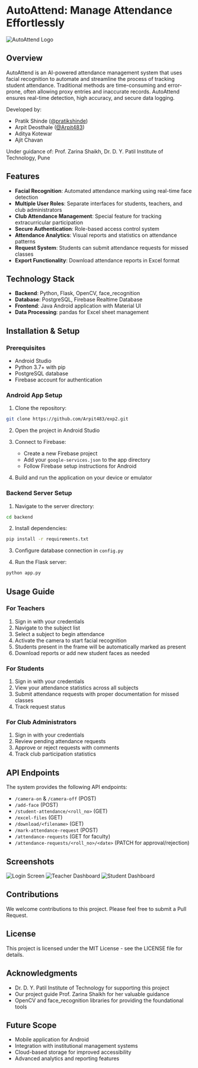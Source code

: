 # AutoAttend: Manage Attendance Effortlessly

![AutoAttend Logo](https://github.com/Arpit483/exp2/blob/master/app/src/main/res/drawable/immigration.png)

## Overview

AutoAttend is an AI-powered attendance management system that uses facial recognition to automate and streamline the process of tracking student attendance. Traditional methods are time-consuming and error-prone, often allowing proxy entries and inaccurate records. AutoAttend ensures real-time detection, high accuracy, and secure data logging.

Developed by:
- Pratik Shinde ([@pratikshinde](https://github.com/pratikshinde))
- Arpit Deosthale ([@Arpit483](https://github.com/Arpit483))
- Aditya Kotewar
- Ajit Chavan

Under guidance of: Prof. Zarina Shaikh, Dr. D. Y. Patil Institute of Technology, Pune

## Features

- **Facial Recognition**: Automated attendance marking using real-time face detection
- **Multiple User Roles**: Separate interfaces for students, teachers, and club administrators
- **Club Attendance Management**: Special feature for tracking extracurricular participation
- **Secure Authentication**: Role-based access control system
- **Attendance Analytics**: Visual reports and statistics on attendance patterns
- **Request System**: Students can submit attendance requests for missed classes
- **Export Functionality**: Download attendance reports in Excel format

## Technology Stack

- **Backend**: Python, Flask, OpenCV, face_recognition
- **Database**: PostgreSQL, Firebase Realtime Database
- **Frontend**: Java Android application with Material UI
- **Data Processing**: pandas for Excel sheet management

## Installation & Setup

### Prerequisites
- Android Studio
- Python 3.7+ with pip
- PostgreSQL database
- Firebase account for authentication

### Android App Setup
1. Clone the repository:
```bash
git clone https://github.com/Arpit483/exp2.git
```

2. Open the project in Android Studio

3. Connect to Firebase:
   - Create a new Firebase project
   - Add your `google-services.json` to the app directory
   - Follow Firebase setup instructions for Android

4. Build and run the application on your device or emulator

### Backend Server Setup
1. Navigate to the server directory:
```bash
cd backend
```

2. Install dependencies:
```bash
pip install -r requirements.txt
```

3. Configure database connection in `config.py`

4. Run the Flask server:
```bash
python app.py
```

## Usage Guide

### For Teachers
1. Sign in with your credentials
2. Navigate to the subject list
3. Select a subject to begin attendance
4. Activate the camera to start facial recognition
5. Students present in the frame will be automatically marked as present
6. Download reports or add new student faces as needed

### For Students
1. Sign in with your credentials
2. View your attendance statistics across all subjects
3. Submit attendance requests with proper documentation for missed classes
4. Track request status

### For Club Administrators
1. Sign in with your credentials
2. Review pending attendance requests
3. Approve or reject requests with comments
4. Track club participation statistics

## API Endpoints

The system provides the following API endpoints:
- `/camera-on` & `/camera-off` (POST)
- `/add-face` (POST)
- `/student-attendance/<roll_no>` (GET)
- `/excel-files` (GET)
- `/download/<filename>` (GET)
- `/mark-attendance-request` (POST)
- `/attendance-requests` (GET for faculty)
- `/attendance-requests/<roll_no>/<date>` (PATCH for approval/rejection)

## Screenshots

![Login Screen](screenshots/login.png.jpg)
![Teacher Dashboard](screenshots/teacher_dashboard.png.jpg)
![Student Dashboard](screenshots/student_view.png.jpg)

## Contributions

We welcome contributions to this project. Please feel free to submit a Pull Request.

## License

This project is licensed under the MIT License - see the LICENSE file for details.

## Acknowledgments

- Dr. D. Y. Patil Institute of Technology for supporting this project
- Our project guide Prof. Zarina Shaikh for her valuable guidance
- OpenCV and face_recognition libraries for providing the foundational tools

## Future Scope

- Mobile application for Android
- Integration with institutional management systems
- Cloud-based storage for improved accessibility
- Advanced analytics and reporting features
